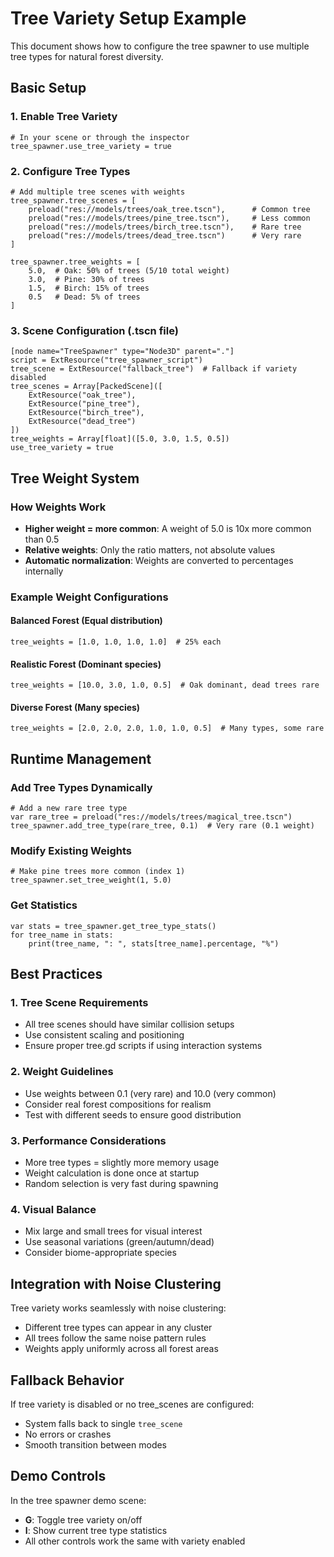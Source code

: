 # Tree Variety Setup Example

This document shows how to configure the tree spawner to use multiple tree types for natural forest diversity.

## Basic Setup

### 1. Enable Tree Variety
```gdscript
# In your scene or through the inspector
tree_spawner.use_tree_variety = true
```

### 2. Configure Tree Types
```gdscript
# Add multiple tree scenes with weights
tree_spawner.tree_scenes = [
    preload("res://models/trees/oak_tree.tscn"),      # Common tree
    preload("res://models/trees/pine_tree.tscn"),     # Less common
    preload("res://models/trees/birch_tree.tscn"),    # Rare tree
    preload("res://models/trees/dead_tree.tscn")      # Very rare
]

tree_spawner.tree_weights = [
    5.0,  # Oak: 50% of trees (5/10 total weight)
    3.0,  # Pine: 30% of trees 
    1.5,  # Birch: 15% of trees
    0.5   # Dead: 5% of trees
]
```

### 3. Scene Configuration (.tscn file)
```
[node name="TreeSpawner" type="Node3D" parent="."]
script = ExtResource("tree_spawner_script")
tree_scene = ExtResource("fallback_tree")  # Fallback if variety disabled
tree_scenes = Array[PackedScene]([
    ExtResource("oak_tree"),
    ExtResource("pine_tree"), 
    ExtResource("birch_tree"),
    ExtResource("dead_tree")
])
tree_weights = Array[float]([5.0, 3.0, 1.5, 0.5])
use_tree_variety = true
```

## Tree Weight System

### How Weights Work
- **Higher weight = more common**: A weight of 5.0 is 10x more common than 0.5
- **Relative weights**: Only the ratio matters, not absolute values
- **Automatic normalization**: Weights are converted to percentages internally

### Example Weight Configurations

#### Balanced Forest (Equal distribution)
```gdscript
tree_weights = [1.0, 1.0, 1.0, 1.0]  # 25% each
```

#### Realistic Forest (Dominant species)
```gdscript
tree_weights = [10.0, 3.0, 1.0, 0.5]  # Oak dominant, dead trees rare
```

#### Diverse Forest (Many species)
```gdscript
tree_weights = [2.0, 2.0, 2.0, 1.0, 1.0, 0.5]  # Many types, some rare
```

## Runtime Management

### Add Tree Types Dynamically
```gdscript
# Add a new rare tree type
var rare_tree = preload("res://models/trees/magical_tree.tscn")
tree_spawner.add_tree_type(rare_tree, 0.1)  # Very rare (0.1 weight)
```

### Modify Existing Weights
```gdscript
# Make pine trees more common (index 1)
tree_spawner.set_tree_weight(1, 5.0)
```

### Get Statistics
```gdscript
var stats = tree_spawner.get_tree_type_stats()
for tree_name in stats:
    print(tree_name, ": ", stats[tree_name].percentage, "%")
```

## Best Practices

### 1. Tree Scene Requirements
- All tree scenes should have similar collision setups
- Use consistent scaling and positioning
- Ensure proper tree.gd scripts if using interaction systems

### 2. Weight Guidelines
- Use weights between 0.1 (very rare) and 10.0 (very common)
- Consider real forest compositions for realism
- Test with different seeds to ensure good distribution

### 3. Performance Considerations
- More tree types = slightly more memory usage
- Weight calculation is done once at startup
- Random selection is very fast during spawning

### 4. Visual Balance
- Mix large and small trees for visual interest
- Use seasonal variations (green/autumn/dead)
- Consider biome-appropriate species

## Integration with Noise Clustering

Tree variety works seamlessly with noise clustering:
- Different tree types can appear in any cluster
- All trees follow the same noise pattern rules
- Weights apply uniformly across all forest areas

## Fallback Behavior

If tree variety is disabled or no tree_scenes are configured:
- System falls back to single `tree_scene`
- No errors or crashes
- Smooth transition between modes

## Demo Controls

In the tree spawner demo scene:
- **G**: Toggle tree variety on/off
- **I**: Show current tree type statistics
- All other controls work the same with variety enabled
